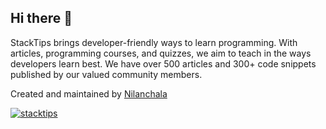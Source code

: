 ## Hi there 👋
<p align="left">StackTips brings developer-friendly ways to learn programming. With articles, programming courses, and quizzes, we aim to teach in the ways developers learn best. We have over 500 articles and 300+ code snippets published by our valued community members.</h3>

Created and maintained by <a href="https://twitter.com/@asknilan" target="blank">Nilanchala</a>
<p><a href="https://twitter.com/stacktips" target="blank"><img src="https://img.shields.io/twitter/follow/stacktips?logo=twitter&style=for-the-badge" alt="stacktips" /></a>
</p>
